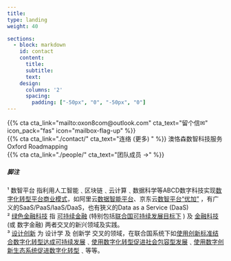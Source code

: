 ```yaml
---
title: 
type: landing
weight: 40

sections:
  - block: markdown
    id: contact
    content:
      title: 
      subtitle: 
      text: 
    design:
      columns: '2'
      spacing:
        padding: ["-50px", "0", "-50px", "0"]
---
```

<div class="row  align-items-center"><div class="col-3">{{% cta cta_link="mailto:oxon8com@outlook.com" cta_text="留个信✉"  icon_pack="fas" icon="mailbox-flag-up" %}}</div><div class="col-6 h4 text-center">{{% cta cta_link="./contact/" cta_text="连络 (更多) " %}} 澳恪森数智科技服务<br/><span class="highlight-container highlight-blue"><span class="highlight">Oxford Roadmapping</span></span></div><div class="col-3">{{% cta cta_link="./people/" cta_text="团队成员 →" %}}</div></div>

<div class="row align-items-center">
<div class="col-12 small text-left">

#####  脚注

¹ 数智平台 指利用人工智能﹑区块链﹑云计算﹑数据科学等ABCD数字科技实现[数字化转型](http://www.sasac.gov.cn/n4470048/n13461446/n15927611/n16058233/c16135120/content.html)[平台商业模式](https://www2.deloitte.com/cn/zh/pages/soe/articles/soe-digital-transformation-2.html)，如阿里云[数据智能平台](https://datapaas.aliyun.com)、京东云[数智平台“优加”](http://www.21jingji.com/article/20230323/herald/fe6ebc956c6d6e11f7887c21cbe0a86e.html) ，有广义的SaaS/PaaS/IaaS/DaaS，也有狹义的Data as a Service (DaaS)<br/>
² [绿色金融科技](https://link.springer.com/chapter/10.1007/978-3-319-76014-8_11) 指 [可持续金融](https://www.unep.org/regions/asia-and-pacific/regional-initiatives/supporting-resource-efficiency/green-financing) (特别包括[联合国可持续发展目标下](https://www.un.org/en/digital-financing-taskforce) ) 及 [金融科技](https://www.sciencedirect.com/topics/economics-econometrics-and-finance/fintech) (或 数字金融) 两者交叉的新兴领域及实践。<br/>
³ [设计创新](https://www.sciencedirect.com/topics/social-sciences/design-innovation)  为 设计学 及 创新学 交叉的领域，在联合国系统下如[使用创新标准结合数字化转型达成可持续发展](https://www.unido.org/news/unido-promotes-innovation-standards-and-digital-transformation-achieve-sdgs)﹑[使用数字化转型促进社会包容型发展](https://www.un.org/development/desa/dspd/2021/02/digital-technologies-for-social-inclusion/)﹑[使用数字创新生态系统促进数字化转型](https://www.itu.int/itu-d/sites/innovation/)﹑等等。
</div>
</div>

